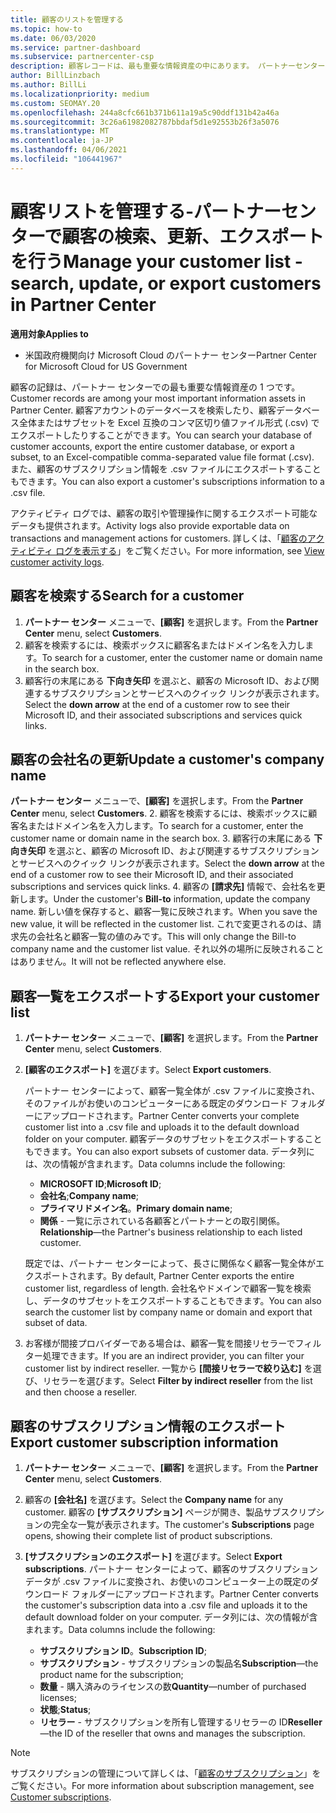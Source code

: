```yaml
---
title: 顧客のリストを管理する
ms.topic: how-to
ms.date: 06/03/2020
ms.service: partner-dashboard
ms.subservice: partnercenter-csp
description: 顧客レコードは、最も重要な情報資産の中にあります。 パートナーセンターの顧客リストに関する情報を表示、検索、更新、& エクスポートする方法について説明します。
author: BillLinzbach
ms.author: BillLi
ms.localizationpriority: medium
ms.custom: SEOMAY.20
ms.openlocfilehash: 244a8cfc661b371b611a19a5c90ddf131b42a46a
ms.sourcegitcommit: 3c26a61982082787bbdaf5d1e92553b26f3a5076
ms.translationtype: MT
ms.contentlocale: ja-JP
ms.lasthandoff: 04/06/2021
ms.locfileid: "106441967"
---
```

# <a name="manage-your-customer-list---search-update-or-export-customers-in-partner-center"></a><span data-ttu-id="fcb1d-104">顧客リストを管理する-パートナーセンターで顧客の検索、更新、エクスポートを行う</span><span class="sxs-lookup"><span data-stu-id="fcb1d-104">Manage your customer list - search, update, or export customers in Partner Center</span></span>

<span data-ttu-id="fcb1d-105">**適用対象**</span><span class="sxs-lookup"><span data-stu-id="fcb1d-105">**Applies to**</span></span>

- <span data-ttu-id="fcb1d-106">米国政府機関向け Microsoft Cloud のパートナー センター</span><span class="sxs-lookup"><span data-stu-id="fcb1d-106">Partner Center for Microsoft Cloud for US Government</span></span>

<span data-ttu-id="fcb1d-107">顧客の記録は、パートナー センターでの最も重要な情報資産の 1 つです。</span><span class="sxs-lookup"><span data-stu-id="fcb1d-107">Customer records are among your most important information assets in Partner Center.</span></span> <span data-ttu-id="fcb1d-108">顧客アカウントのデータベースを検索したり、顧客データベース全体またはサブセットを Excel 互換のコンマ区切り値ファイル形式 (.csv) でエクスポートしたりすることができます。</span><span class="sxs-lookup"><span data-stu-id="fcb1d-108">You can search your database of customer accounts, export the entire customer database, or export a subset, to an Excel-compatible comma-separated value file format (.csv).</span></span> <span data-ttu-id="fcb1d-109">また、顧客のサブスクリプション情報を .csv ファイルにエクスポートすることもできます。</span><span class="sxs-lookup"><span data-stu-id="fcb1d-109">You can also export a customer's subscriptions information to a .csv file.</span></span>

<span data-ttu-id="fcb1d-110">アクティビティ ログでは、顧客の取引や管理操作に関するエクスポート可能なデータも提供されます。</span><span class="sxs-lookup"><span data-stu-id="fcb1d-110">Activity logs also provide exportable data on transactions and management actions for customers.</span></span> <span data-ttu-id="fcb1d-111">詳しくは、「[顧客のアクティビティ ログを表示する](activity-logs.md)」をご覧ください。</span><span class="sxs-lookup"><span data-stu-id="fcb1d-111">For more information, see [View customer activity logs](activity-logs.md).</span></span>

## <a name="search-for-a-customer"></a><span data-ttu-id="fcb1d-112">顧客を検索する</span><span class="sxs-lookup"><span data-stu-id="fcb1d-112">Search for a customer</span></span>

1. <span data-ttu-id="fcb1d-113">**パートナー センター** メニューで、**[顧客]** を選択します。</span><span class="sxs-lookup"><span data-stu-id="fcb1d-113">From the **Partner Center** menu, select **Customers**.</span></span>
2. <span data-ttu-id="fcb1d-114">顧客を検索するには、検索ボックスに顧客名またはドメイン名を入力します。</span><span class="sxs-lookup"><span data-stu-id="fcb1d-114">To search for a customer, enter the customer name or domain name in the search box.</span></span>
3. <span data-ttu-id="fcb1d-115">顧客行の末尾にある **下向き矢印** を選ぶと、顧客の Microsoft ID、および関連するサブスクリプションとサービスへのクイック リンクが表示されます。</span><span class="sxs-lookup"><span data-stu-id="fcb1d-115">Select the **down arrow** at the end of a customer row to see their Microsoft ID, and their associated subscriptions and services quick links.</span></span>

## <a name="update-a-customers-company-name"></a><span data-ttu-id="fcb1d-116">顧客の会社名の更新</span><span class="sxs-lookup"><span data-stu-id="fcb1d-116">Update a customer's company name</span></span>

<span data-ttu-id="fcb1d-117">**パートナー センター** メニューで、**[顧客]** を選択します。</span><span class="sxs-lookup"><span data-stu-id="fcb1d-117">From the **Partner Center** menu, select **Customers**.</span></span>
2. <span data-ttu-id="fcb1d-118">顧客を検索するには、検索ボックスに顧客名またはドメイン名を入力します。</span><span class="sxs-lookup"><span data-stu-id="fcb1d-118">To search for a customer, enter the customer name or domain name in the search box.</span></span>
3. <span data-ttu-id="fcb1d-119">顧客行の末尾にある **下向き矢印** を選ぶと、顧客の Microsoft ID、および関連するサブスクリプションとサービスへのクイック リンクが表示されます。</span><span class="sxs-lookup"><span data-stu-id="fcb1d-119">Select the **down arrow** at the end of a customer row to see their Microsoft ID, and their associated subscriptions and services quick links.</span></span>
4. <span data-ttu-id="fcb1d-120">顧客の **[請求先]** 情報で、会社名を更新します。</span><span class="sxs-lookup"><span data-stu-id="fcb1d-120">Under the customer's **Bill-to** information, update the company name.</span></span> <span data-ttu-id="fcb1d-121">新しい値を保存すると、顧客一覧に反映されます。</span><span class="sxs-lookup"><span data-stu-id="fcb1d-121">When you save the new value, it will be reflected in the customer list.</span></span> <span data-ttu-id="fcb1d-122">これで変更されるのは、請求先の会社名と顧客一覧の値のみです。</span><span class="sxs-lookup"><span data-stu-id="fcb1d-122">This will only change the Bill-to company name and the customer list value.</span></span> <span data-ttu-id="fcb1d-123">それ以外の場所に反映されることはありません。</span><span class="sxs-lookup"><span data-stu-id="fcb1d-123">It will not be reflected anywhere else.</span></span>

## <a name="export-your-customer-list"></a><span data-ttu-id="fcb1d-124">顧客一覧をエクスポートする</span><span class="sxs-lookup"><span data-stu-id="fcb1d-124">Export your customer list</span></span>

1. <span data-ttu-id="fcb1d-125">**パートナー センター** メニューで、**[顧客]** を選択します。</span><span class="sxs-lookup"><span data-stu-id="fcb1d-125">From the **Partner Center** menu, select **Customers**.</span></span>
2. <span data-ttu-id="fcb1d-126">**[顧客のエクスポート]** を選びます。</span><span class="sxs-lookup"><span data-stu-id="fcb1d-126">Select **Export customers**.</span></span>

   <span data-ttu-id="fcb1d-127">パートナー センターによって、顧客一覧全体が .csv ファイルに変換され、そのファイルがお使いのコンピューターにある既定のダウンロード フォルダーにアップロードされます。</span><span class="sxs-lookup"><span data-stu-id="fcb1d-127">Partner Center converts your complete customer list into a .csv file and uploads it to the default download folder on your computer.</span></span> <span data-ttu-id="fcb1d-128">顧客データのサブセットをエクスポートすることもできます。</span><span class="sxs-lookup"><span data-stu-id="fcb1d-128">You can also export subsets of customer data.</span></span> <span data-ttu-id="fcb1d-129">データ列には、次の情報が含まれます。</span><span class="sxs-lookup"><span data-stu-id="fcb1d-129">Data columns include the following:</span></span>

   - <span data-ttu-id="fcb1d-130">**MICROSOFT ID**;</span><span class="sxs-lookup"><span data-stu-id="fcb1d-130">**Microsoft ID**;</span></span>
   - <span data-ttu-id="fcb1d-131">**会社名**;</span><span class="sxs-lookup"><span data-stu-id="fcb1d-131">**Company name**;</span></span>
   - <span data-ttu-id="fcb1d-132">**プライマリドメイン名**。</span><span class="sxs-lookup"><span data-stu-id="fcb1d-132">**Primary domain name**;</span></span>
   - <span data-ttu-id="fcb1d-133">**関係** - 一覧に示されている各顧客とパートナーとの取引関係。</span><span class="sxs-lookup"><span data-stu-id="fcb1d-133">**Relationship**—the Partner's business relationship to each listed customer.</span></span>

    <span data-ttu-id="fcb1d-134">既定では、パートナー センターによって、長さに関係なく顧客一覧全体がエクスポートされます。</span><span class="sxs-lookup"><span data-stu-id="fcb1d-134">By default, Partner Center exports the entire customer list, regardless of length.</span></span> <span data-ttu-id="fcb1d-135">会社名やドメインで顧客一覧を検索し、データのサブセットをエクスポートすることもできます。</span><span class="sxs-lookup"><span data-stu-id="fcb1d-135">You can also search the customer list by company name or domain and export that subset of data.</span></span>

3. <span data-ttu-id="fcb1d-136">お客様が間接プロバイダーである場合は、顧客一覧を間接リセラーでフィルター処理できます。</span><span class="sxs-lookup"><span data-stu-id="fcb1d-136">If you are an indirect provider, you can filter your customer list by indirect reseller.</span></span> <span data-ttu-id="fcb1d-137">一覧から **[間接リセラーで絞り込む]** を選び、リセラーを選びます。</span><span class="sxs-lookup"><span data-stu-id="fcb1d-137">Select **Filter by indirect reseller** from the list and then choose a reseller.</span></span>


## <a name="export-customer-subscription-information"></a><span data-ttu-id="fcb1d-138">顧客のサブスクリプション情報のエクスポート</span><span class="sxs-lookup"><span data-stu-id="fcb1d-138">Export customer subscription information</span></span>

1. <span data-ttu-id="fcb1d-139">**パートナー センター** メニューで、**[顧客]** を選択します。</span><span class="sxs-lookup"><span data-stu-id="fcb1d-139">From the **Partner Center** menu, select **Customers**.</span></span>

2. <span data-ttu-id="fcb1d-140">顧客の **[会社名]** を選びます。</span><span class="sxs-lookup"><span data-stu-id="fcb1d-140">Select the **Company name** for any customer.</span></span> <span data-ttu-id="fcb1d-141">顧客の **[サブスクリプション]** ページが開き、製品サブスクリプションの完全な一覧が表示されます。</span><span class="sxs-lookup"><span data-stu-id="fcb1d-141">The customer's **Subscriptions** page opens, showing their complete list of product subscriptions.</span></span>

3. <span data-ttu-id="fcb1d-142">**[サブスクリプションのエクスポート]** を選びます。</span><span class="sxs-lookup"><span data-stu-id="fcb1d-142">Select **Export subscriptions**.</span></span> <span data-ttu-id="fcb1d-143">パートナー センターによって、顧客のサブスクリプション データが .csv ファイルに変換され、お使いのコンピューター上の既定のダウンロード フォルダーにアップロードされます。</span><span class="sxs-lookup"><span data-stu-id="fcb1d-143">Partner Center converts the customer's subscription data into a .csv file and uploads it to the default download folder on your computer.</span></span> <span data-ttu-id="fcb1d-144">データ列には、次の情報が含まれます。</span><span class="sxs-lookup"><span data-stu-id="fcb1d-144">Data columns include the following:</span></span>
   - <span data-ttu-id="fcb1d-145">**サブスクリプション ID**。</span><span class="sxs-lookup"><span data-stu-id="fcb1d-145">**Subscription ID**;</span></span>
   - <span data-ttu-id="fcb1d-146">**サブスクリプション** - サブスクリプションの製品名</span><span class="sxs-lookup"><span data-stu-id="fcb1d-146">**Subscription**—the product name for the subscription;</span></span>
   - <span data-ttu-id="fcb1d-147">**数量** - 購入済みのライセンスの数</span><span class="sxs-lookup"><span data-stu-id="fcb1d-147">**Quantity**—number of purchased licenses;</span></span>
   - <span data-ttu-id="fcb1d-148">**状態**;</span><span class="sxs-lookup"><span data-stu-id="fcb1d-148">**Status**;</span></span>
   - <span data-ttu-id="fcb1d-149">**リセラー** - サブスクリプションを所有し管理するリセラーの ID</span><span class="sxs-lookup"><span data-stu-id="fcb1d-149">**Reseller**—the ID of the reseller that owns and manages the subscription.</span></span>

> [!NOTE]  
> <span data-ttu-id="fcb1d-150">サブスクリプションの管理について詳しくは、「[顧客のサブスクリプション](customer-subscriptions.md)」をご覧ください。</span><span class="sxs-lookup"><span data-stu-id="fcb1d-150">For more information about subscription management, see [Customer subscriptions](customer-subscriptions.md).</span></span>
